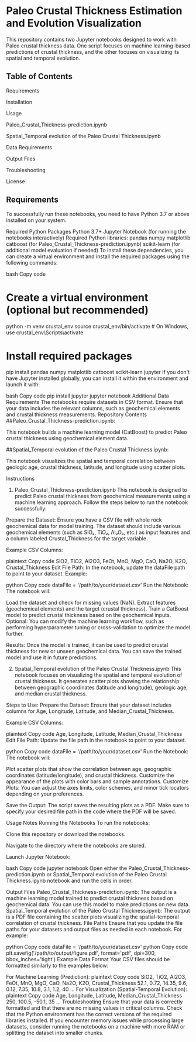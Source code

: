 # Paleo Crustal Thickness Estimation and Evolution Visualization

This repository contains two Jupyter notebooks designed to work with Paleo crustal thickness data. One script focuses on machine learning-based predictions of crustal thickness, and the other focuses on visualizing its spatial and temporal evolution.

## Table of Contents
<P>Requirements
<P>Installation
<P>Usage
<P>Paleo_Crustal_Thickness-prediction.ipynb
<P>Spatial_Temporal evolution of the Paleo Crustal Thickness.ipynb
<P>Data Requirements
<P>Output Files
<P>Troubleshooting
<P>License

## Requirements
To successfully run these notebooks, you need to have Python 3.7 or above installed on your system.

Required Python Packages
Python 3.7+
Jupyter Notebook (for running the notebooks interactively)
Required Python libraries:
pandas
numpy
matplotlib
catboost (for Paleo_Crustal_Thickness-prediction.ipynb)
scikit-learn (for additional model evaluation if needed)
To install these dependencies, you can create a virtual environment and install the required packages using the following commands:

bash
Copy code
# Create a virtual environment (optional but recommended)
python -m venv crustal_env
source crustal_env/bin/activate  # On Windows, use crustal_env\Scripts\activate

# Install required packages
pip install pandas numpy matplotlib catboost scikit-learn jupyter
If you don't have Jupyter installed globally, you can install it within the environment and launch it with:

bash
Copy code
pip install jupyter
jupyter notebook
Additional Data Requirements
The notebooks require datasets in CSV format. Ensure that your data includes the relevant columns, such as geochemical elements and crustal thickness measurements.
Repository Contents
##Paleo_Crustal_Thickness-prediction.ipynb: 

This notebook builds a machine learning model (CatBoost) to predict Paleo crustal thickness using geochemical element data.

##Spatial_Temporal evolution of the Paleo Crustal Thickness.ipynb: 

This notebook visualizes the spatial and temporal correlation between geologic age, crustal thickness, latitude, and longitude using scatter plots.

Instructions
1. Paleo_Crustal_Thickness-prediction.ipynb
This notebook is designed to predict Paleo crustal thickness from geochemical measurements using a machine learning approach. Follow the steps below to run the notebook successfully:

Prepare the Dataset: Ensure you have a CSV file with whole rock geochemical data for model training. The dataset should include various geochemical elements (such as SiO₂, TiO₂, Al₂O₃, etc.) as input features and a column labeled Crustal_Thickness for the target variable.

Example CSV Columns:

plaintext
Copy code
SiO2, TiO2, Al2O3, FeOt, MnO, MgO, CaO, Na2O, K2O, Crustal_Thickness
Edit File Path: In the notebook, update the dataFile path to point to your dataset. Example:

python
Copy code
dataFile = '/path/to/your/dataset.csv'
Run the Notebook: The notebook will:

Load the dataset and check for missing values (NaN).
Extract features (geochemical elements) and the target (crustal thickness).
Train a CatBoost model to predict crustal thickness based on the geochemical inputs.
Optional: You can modify the machine learning workflow, such as performing hyperparameter tuning or cross-validation to optimize the model further.

Results: Once the model is trained, it can be used to predict crustal thickness for new or unseen geochemical data. You can save the trained model and use it in future predictions.

2. Spatial_Temporal evolution of the Paleo Crustal Thickness.ipynb
This notebook focuses on visualizing the spatial and temporal evolution of crustal thickness. It generates scatter plots showing the relationship between geographic coordinates (latitude and longitude), geologic age, and median crustal thickness.

Steps to Use:
Prepare the Dataset: Ensure that your dataset includes columns for Age, Longitude, Latitude, and Median_Crustal_Thickness.

Example CSV Columns:

plaintext
Copy code
Age, Longitude, Latitude, Median_Crustal_Thickness
Edit File Path: Update the file path in the notebook to point to your dataset.

python
Copy code
dataFile = '/path/to/your/dataset.csv'
Run the Notebook: The notebook will:

Plot scatter plots that show the correlation between age, geographic coordinates (latitude/longitude), and crustal thickness.
Customize the appearance of the plots with color bars and sample annotations.
Customize Plots: You can adjust the axes limits, color schemes, and minor tick locators depending on your preferences.

Save the Output: The script saves the resulting plots as a PDF. Make sure to specify your desired file path in the code where the PDF will be saved.

Usage Notes
Running the Notebooks
To run the notebooks:

Clone this repository or download the notebooks.

Navigate to the directory where the notebooks are stored.

Launch Jupyter Notebook:

bash
Copy code
jupyter notebook
Open either the Paleo_Crustal_Thickness-prediction.ipynb or Spatial_Temporal evolution of the Paleo Crustal Thickness.ipynb notebook and run the cells in order.

Output Files
Paleo_Crustal_Thickness-prediction.ipynb: The output is a machine learning model trained to predict crustal thickness based on geochemical data. You can use this model to make predictions on new data.
Spatial_Temporal evolution of the Paleo Crustal Thickness.ipynb: The output is a PDF file containing the scatter plots visualizing the spatial-temporal correlation of crustal thickness.
File Paths
Ensure that you update the file paths for your datasets and output files as needed in each notebook. For example:

python
Copy code
dataFile = '/path/to/your/dataset.csv'
python
Copy code
plt.savefig('/path/to/output/figure.pdf', format='pdf', dpi=300, bbox_inches='tight')
Example Data Format
Your CSV files should be formatted similarly to the examples below:

For Machine Learning (Prediction):
plaintext
Copy code
SiO2, TiO2, Al2O3, FeOt, MnO, MgO, CaO, Na2O, K2O, Crustal_Thickness
52.1, 0.72, 14.35, 9.6, 0.12, 7.35, 10.8, 3.1, 1.2, 40
...
For Visualization (Spatial-Temporal Evolution):
plaintext
Copy code
Age, Longitude, Latitude, Median_Crustal_Thickness
250, 100.5, -50.1, 35
...
Troubleshooting
Ensure that your data is correctly formatted and that there are no missing values in critical columns.
Check that the Python environment has the correct versions of the required libraries installed.
If you encounter memory issues while processing large datasets, consider running the notebooks on a machine with more RAM or splitting the dataset into smaller chunks.
